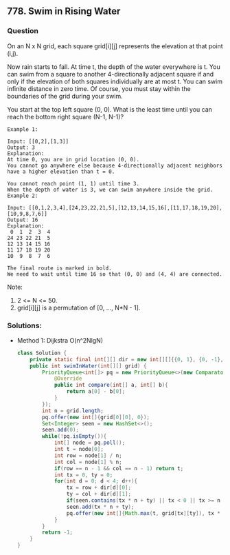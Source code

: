 ## 778. Swim in Rising Water

### Question
On an N x N grid, each square grid[i][j] represents the elevation at that point (i,j).

Now rain starts to fall. At time t, the depth of the water everywhere is t. You can swim from a square to another 4-directionally adjacent square if and only if the elevation of both squares individually are at most t. You can swim infinite distance in zero time. Of course, you must stay within the boundaries of the grid during your swim.

You start at the top left square (0, 0). What is the least time until you can reach the bottom right square (N-1, N-1)?

```
Example 1:

Input: [[0,2],[1,3]]
Output: 3
Explanation:
At time 0, you are in grid location (0, 0).
You cannot go anywhere else because 4-directionally adjacent neighbors have a higher elevation than t = 0.

You cannot reach point (1, 1) until time 3.
When the depth of water is 3, we can swim anywhere inside the grid.
Example 2:

Input: [[0,1,2,3,4],[24,23,22,21,5],[12,13,14,15,16],[11,17,18,19,20],[10,9,8,7,6]]
Output: 16
Explanation:
 0  1  2  3  4
24 23 22 21  5
12 13 14 15 16
11 17 18 19 20
10  9  8  7  6

The final route is marked in bold.
We need to wait until time 16 so that (0, 0) and (4, 4) are connected.
```

Note:
1. 2 <= N <= 50.
2. grid[i][j] is a permutation of [0, ..., N*N - 1].

### Solutions:
* Method 1: Dijkstra O(n^2NlgN)
  ```Java
  class Solution {
      private static final int[][] dir = new int[][]{{0, 1}, {0, -1}, {1, 0}, {-1, 0}};
      public int swimInWater(int[][] grid) {
          PriorityQueue<int[]> pq = new PriorityQueue<>(new Comparator<int[]>(){
              @Override
              public int compare(int[] a, int[] b){
                  return a[0] - b[0];
              }
          });
          int n = grid.length;
          pq.offer(new int[]{grid[0][0], 0});
          Set<Integer> seen = new HashSet<>();
          seen.add(0);
          while(!pq.isEmpty()){
              int[] node = pq.poll();
              int t = node[0];
              int row = node[1] / n;
              int col = node[1] % n;
              if(row == n - 1 && col == n - 1) return t;
              int tx = 0, ty = 0;
              for(int d = 0; d < 4; d++){
                  tx = row + dir[d][0];
                  ty = col + dir[d][1];
                  if(seen.contains(tx * n + ty) || tx < 0 || tx >= n || ty < 0 || ty >= n) continue;
                  seen.add(tx * n + ty);
                  pq.offer(new int[]{Math.max(t, grid[tx][ty]), tx * n + ty});
              }
          }
          return -1;
      }
  }
  ```
